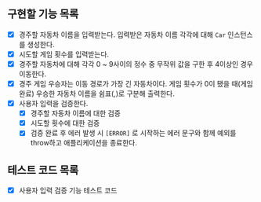 ## 구현할 기능 목록

- [x] 경주할 자동차 이름을 입력받는다. 입력받은 자동차 이름 각각에 대해 `Car` 인스턴스를 생성한다.
- [x] 시도할 게임 횟수를 입력받는다.
- [x] 경주할 자동차에 대해 각각 0 ~ 9사이의 정수 중 무작위 값을 구한 후 4이상인 경우 이동한다.
- [x] 경주 게임 우승자는 이동 경로가 가장 긴 자동차이다. 게임 횟수가 0이 됐을 때(게임 완료) 우승한 자동차 이름을 쉼표(,)로 구분해 출력한다.
- [x] 사용자 입력을 검증한다.
  - [x] 경주할 자동차 이름에 대한 검증
  - [x] 시도할 횟수에 대한 검증
  - [x] 검증 완료 후 에러 발생 시 `[ERROR]` 로 시작하는 에러 문구와 함께 예외를 throw하고 애플리케이션을 종료한다.

## 테스트 코드 목록

- [x] 사용자 입력 검증 기능 테스트 코드
